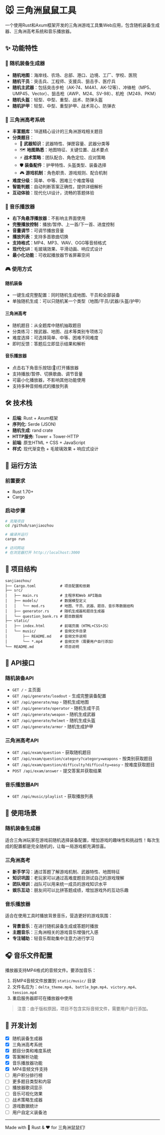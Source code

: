 # 🐭 三角洲鼠鼠工具

一个使用Rust和Axum框架开发的三角洲游戏工具集Web应用，包含随机装备生成器、三角洲高考系统和音乐播放器。

## ✨ 功能特性

### 🎲 随机装备生成器
- **随机地图**：海岸线、农场、总部、港口、边境、工厂、学校、医院
- **随机干员**：突击兵、工程师、支援兵、狙击手、医疗兵
- **随机主武器**：包括突击步枪（AK-74、M4A1、AK-12等）、冲锋枪（MP5、UMP45、Vector）、狙击枪（AWP、M24、SV-98）、机枪（M249、PKM）
- **随机头盔**：轻型、中型、重型、战术、防弹头盔
- **随机护甲**：轻型、中型、重型护甲、战术背心、防弹衣

### 📝 三角洲高考系统
- **丰富题库**：18道精心设计的三角洲游戏相关题目
- **分类题目**：
  - 🔫 **武器知识**：武器特性、弹匣容量、武器分类等
  - 🗺️ **地图熟悉**：地图特征、关键位置、战术要点
  - ⚡ **战术策略**：团队配合、角色定位、应对策略
  - 🛡️ **装备配件**：护甲特性、头盔类型、装备选择
  - 🎮 **游戏机制**：角色职责、游戏规则、配合机制
- **难度分级**：简单、中等、困难三个难度等级
- **智能判题**：自动判断答案正确性，提供详细解析
- **互动体验**：现代化UI设计，流畅的答题体验

### 🎵 音乐播放器
- **右下角悬浮播放器**：不影响主界面使用
- **完整播放控制**：播放/暂停、上一首/下一首、进度控制
- **音量调节**：可调节播放音量
- **播放列表**：支持多首歌曲切换
- **支持格式**：MP4、MP3、WAV、OGG等音频格式
- **现代化UI**：毛玻璃效果、平滑动画、响应式设计
- **最小化功能**：可收起播放器节省屏幕空间

### 🎮 使用方式
#### 随机装备
- 一键生成完整配置：同时随机生成地图、干员和全部装备
- 单独随机生成：可以只随机某一个类型（地图/干员/武器/头盔/护甲）

#### 三角洲高考
- 随机题目：从全题库中随机抽取题目
- 分类练习：按武器、地图、战术等类别专项练习
- 难度选择：可选择简单、中等、困难不同难度
- 即时反馈：答题后立即显示结果和解析

#### 音乐播放器
- 点击右下角音乐按钮(🎵)打开播放器
- 支持播放/暂停、切换歌曲、调节音量
- 可最小化播放器，不影响其他功能使用
- 支持多种音频格式的播放列表

## 🛠️ 技术栈

- **后端**: Rust + Axum框架
- **序列化**: Serde (JSON)
- **随机生成**: rand crate
- **HTTP服务**: Tower + Tower-HTTP
- **前端**: 原生HTML + CSS + JavaScript
- **样式**: 现代渐变色 + 毛玻璃效果 + 响应式设计

## 🚀 运行方法

### 前置要求
- Rust 1.70+ 
- Cargo

### 启动步骤
```bash
# 克隆项目
cd /github/sanjiaozhou

# 编译并运行
cargo run

# 访问网站
# 在浏览器打开 http://localhost:3000
```

## 📁 项目结构

```
sanjiaozhou/
├── Cargo.toml           # 项目配置和依赖
├── src/
│   ├── main.rs          # 主程序和Web API路由
│   ├── models/          # 数据模型定义
│   │   └── mod.rs       # 地图、干员、武器、题目、音乐等数据结构
│   ├── generator.rs     # 随机生成器和题目生成器
│   └── question_bank.rs # 题目数据库
├── static/
│   ├── index.html       # 前端页面（HTML+CSS+JS）
│   └── music/           # 音频文件目录
│       ├── README.md    # 音频文件说明
│       └── *.mp4        # 音频文件（需要用户自行添加）
└── README.md            # 项目说明
```

## 🔧 API接口

### 随机装备API
- `GET /` - 主页面
- `GET /api/generate/loadout` - 生成完整装备配置
- `GET /api/generate/map` - 随机生成地图
- `GET /api/generate/operator` - 随机生成干员  
- `GET /api/generate/weapon` - 随机生成武器
- `GET /api/generate/helmet` - 随机生成头盔
- `GET /api/generate/armor` - 随机生成护甲

### 三角洲高考API
- `GET /api/exam/question` - 获取随机题目
- `GET /api/exam/question/category?category=weapons` - 按类别获取题目
- `GET /api/exam/question/difficulty?difficulty=easy` - 按难度获取题目
- `POST /api/exam/answer` - 提交答案并获取结果

### 音乐播放器API
- `GET /api/music/playlist` - 获取播放列表

## 🎯 使用场景

### 随机装备生成器
适合三角洲玩家在游戏前随机选择装备配置，增加游戏的趣味性和挑战性！每次生成的配置都是完全随机的，让每一局游戏都充满惊喜。

### 三角洲高考
- **新手学习**：通过答题了解游戏机制、武器特性、地图特征
- **知识巩固**：老玩家可以通过高难度题目测试自己的游戏理解
- **团队培训**：战队可以用来统一成员的游戏知识水平
- **娱乐互动**：朋友间可以比拼答题成绩，增加游戏外的互动乐趣

### 音乐播放器
适合在使用工具时播放背景音乐，营造更好的游戏氛围：
- **背景音乐**：在进行随机装备生成或答题时播放
- **主题音乐**：三角洲相关的游戏音乐增强代入感
- **专注辅助**：轻音乐帮助集中注意力进行学习

## 🎧 音乐文件配置

播放器支持MP4格式的音频文件。要添加音乐：

1. 将MP4音频文件放置到 `static/music/` 目录
2. 文件名应为：`delta_theme.mp4`、`battle_bgm.mp4`、`victory.mp4`、`tension.mp4`
3. 重启服务器即可在播放器中使用

> 注意：由于版权原因，项目不包含实际音频文件，需要用户自行添加。

## 📝 开发计划

- [x] 随机装备生成器
- [x] 三角洲高考系统
- [x] 题目分类和难度系统
- [x] 答案解析功能
- [x] 音乐播放器功能
- [x] MP4音频文件支持
- [ ] 用户积分排行榜
- [ ] 更多题目类型和内容
- [ ] 播放器歌词显示
- [ ] 音乐可视化效果
- [ ] 战术策略生成器
- [ ] 游戏数据统计
- [ ] 用户自定义装备池

---

Made with 🦀 Rust & ❤️ for 三角洲鼠鼠们!